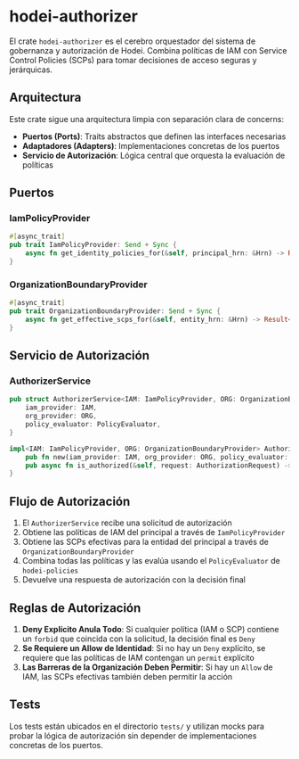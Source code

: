 # hodei-authorizer

El crate `hodei-authorizer` es el cerebro orquestador del sistema de gobernanza y autorización de Hodei. Combina políticas de IAM con Service Control Policies (SCPs) para tomar decisiones de acceso seguras y jerárquicas.

## Arquitectura

Este crate sigue una arquitectura limpia con separación clara de concerns:

- **Puertos (Ports)**: Traits abstractos que definen las interfaces necesarias
- **Adaptadores (Adapters)**: Implementaciones concretas de los puertos
- **Servicio de Autorización**: Lógica central que orquesta la evaluación de políticas

## Puertos

### IamPolicyProvider
```rust
#[async_trait]
pub trait IamPolicyProvider: Send + Sync {
    async fn get_identity_policies_for(&self, principal_hrn: &Hrn) -> Result<PolicySet, AuthorizationError>;
}
```

### OrganizationBoundaryProvider
```rust
#[async_trait]
pub trait OrganizationBoundaryProvider: Send + Sync {
    async fn get_effective_scps_for(&self, entity_hrn: &Hrn) -> Result<Vec<ServiceControlPolicy>, AuthorizationError>;
}
```

## Servicio de Autorización

### AuthorizerService
```rust
pub struct AuthorizerService<IAM: IamPolicyProvider, ORG: OrganizationBoundaryProvider> {
    iam_provider: IAM,
    org_provider: ORG,
    policy_evaluator: PolicyEvaluator,
}

impl<IAM: IamPolicyProvider, ORG: OrganizationBoundaryProvider> AuthorizerService<IAM, ORG> {
    pub fn new(iam_provider: IAM, org_provider: ORG, policy_evaluator: PolicyEvaluator) -> Self { ... }
    pub async fn is_authorized(&self, request: AuthorizationRequest) -> Result<AuthorizationResponse, AuthorizationError> { ... }
}
```

## Flujo de Autorización

1. El `AuthorizerService` recibe una solicitud de autorización
2. Obtiene las políticas de IAM del principal a través de `IamPolicyProvider`
3. Obtiene las SCPs efectivas para la entidad del principal a través de `OrganizationBoundaryProvider`
4. Combina todas las políticas y las evalúa usando el `PolicyEvaluator` de `hodei-policies`
5. Devuelve una respuesta de autorización con la decisión final

## Reglas de Autorización

1. **Deny Explícito Anula Todo**: Si cualquier política (IAM o SCP) contiene un `forbid` que coincida con la solicitud, la decisión final es `Deny`
2. **Se Requiere un Allow de Identidad**: Si no hay un `Deny` explícito, se requiere que las políticas de IAM contengan un `permit` explícito
3. **Las Barreras de la Organización Deben Permitir**: Si hay un `Allow` de IAM, las SCPs efectivas también deben permitir la acción

## Tests

Los tests están ubicados en el directorio `tests/` y utilizan mocks para probar la lógica de autorización sin depender de implementaciones concretas de los puertos.
